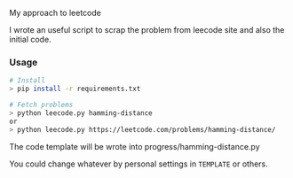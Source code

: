 My approach to leetcode

I wrote an useful script to scrap the problem from leecode site and also the initial code.

### Usage

```bash
# Install
> pip install -r requirements.txt

# Fetch problems
> python leecode.py hamming-distance
or
> python leecode.py https://leetcode.com/problems/hamming-distance/

```

The code template will be wrote into progress/hamming-distance.py
 
You could change whatever by personal settings in `TEMPLATE` or others.
